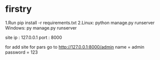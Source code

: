 # firstry
1.Run pip install -r requirements.txt
2.Linux: python manage.py runserver
  Windows: py manage.py runserver
  
site ip   : 127.0.0.1 
     port : 8000

for add site for pars 
     go to http://127.0.0.1:8000/admin
     name = admin
     password = 123
